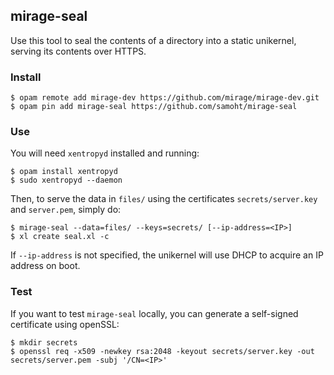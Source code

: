 ## mirage-seal

Use this tool to seal the contents of a directory into a static unikernel,
serving its contents over HTTPS.

### Install

```
$ opam remote add mirage-dev https://github.com/mirage/mirage-dev.git
$ opam pin add mirage-seal https://github.com/samoht/mirage-seal
```

### Use

You will need `xentropyd` installed and running:

```
$ opam install xentropyd
$ sudo xentropyd --daemon
```

Then, to serve the data in `files/` using the certificates
`secrets/server.key` and `server.pem`, simply do:

```
$ mirage-seal --data=files/ --keys=secrets/ [--ip-address=<IP>]
$ xl create seal.xl -c
```

If `--ip-address` is not specified, the unikernel will use DHCP to
acquire an IP address on boot.

### Test

If you want to test `mirage-seal` locally, you can generate a self-signed
certificate using openSSL:

```
$ mkdir secrets
$ openssl req -x509 -newkey rsa:2048 -keyout secrets/server.key -out secrets/server.pem -subj '/CN=<IP>'
```
